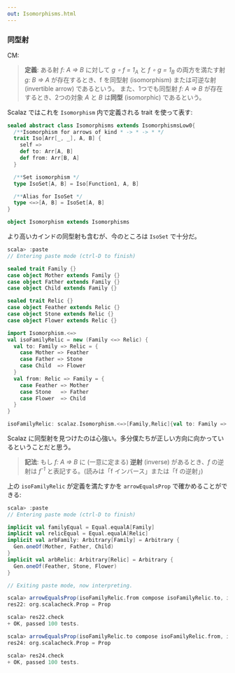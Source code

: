 ```yaml
---
out: Isomorphisms.html
---
```


### 同型射

CM:

> **定義**: ある射 *f: A => B* に対して *g ∘ f = 1<sub>A</sub>* と *f ∘ g = 1<sub>B</sub>* の両方を満たす射 *g: B => A* が存在するとき、f を同型射 (isomorphism) または可逆な射 (invertible arrow) であるという。
> また、1つでも同型射 *f: A => B* が存在するとき、2つの対象 *A* と *B* は**同型** (isomorphic) であるという。

Scalaz ではこれを `Isomorphism` 内で定義される trait を使って表す:

```scala
sealed abstract class Isomorphisms extends IsomorphismsLow0{
  /**Isomorphism for arrows of kind * -> * -> * */
  trait Iso[Arr[_, _], A, B] {
    self =>
    def to: Arr[A, B]
    def from: Arr[B, A]
  }

  /**Set isomorphism */
  type IsoSet[A, B] = Iso[Function1, A, B]

  /**Alias for IsoSet */
  type <=>[A, B] = IsoSet[A, B]
}

object Isomorphism extends Isomorphisms
```

より高いカインドの同型射も含むが、今のところは `IsoSet` で十分だ。

```scala
scala> :paste
// Entering paste mode (ctrl-D to finish)

sealed trait Family {}
case object Mother extends Family {}
case object Father extends Family {}
case object Child extends Family {}

sealed trait Relic {}
case object Feather extends Relic {}
case object Stone extends Relic {}
case object Flower extends Relic {}

import Isomorphism.<=>
val isoFamilyRelic = new (Family <=> Relic) {
  val to: Family => Relic = {
    case Mother => Feather
    case Father => Stone
    case Child  => Flower
  }
  val from: Relic => Family = {
    case Feather => Mother
    case Stone   => Father
    case Flower  => Child
  }
}

isoFamilyRelic: scalaz.Isomorphism.<=>[Family,Relic]{val to: Family => Relic; val from: Relic => Family} = $anon$1@12e3914c
```

Scalaz に同型射を見つけたのは心強い。多分僕たちが正しい方向に向かっているということだと思う。

> **記法**: もし *f: A => B* に (一意に定まる) **逆射** (inverse) があるとき、*f* の逆射は *f<sup>-1</sup>* と表記する。(読みは「f インバース」または「f の逆射」)

上の `isoFamilyRelic` が定義を満たすかを `arrowEqualsProp` で確かめることができる:

```scala
scala> :paste
// Entering paste mode (ctrl-D to finish)

implicit val familyEqual = Equal.equalA[Family]
implicit val relicEqual = Equal.equalA[Relic]
implicit val arbFamily: Arbitrary[Family] = Arbitrary {
  Gen.oneOf(Mother, Father, Child)
}
implicit val arbRelic: Arbitrary[Relic] = Arbitrary {
  Gen.oneOf(Feather, Stone, Flower)
}

// Exiting paste mode, now interpreting.

scala> arrowEqualsProp(isoFamilyRelic.from compose isoFamilyRelic.to, identity[Family] _)
res22: org.scalacheck.Prop = Prop

scala> res22.check
+ OK, passed 100 tests.

scala> arrowEqualsProp(isoFamilyRelic.to compose isoFamilyRelic.from, identity[Relic] _)
res24: org.scalacheck.Prop = Prop

scala> res24.check
+ OK, passed 100 tests.
```

